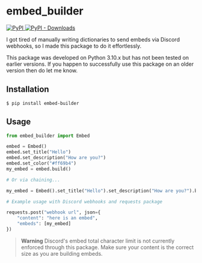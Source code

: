 # embed_builder

[![PyPI](https://img.shields.io/pypi/v/embed_builder?color=0073b7&label=version&logo=python&logoColor=white&style=flat-square) ![PyPI - Downloads](https://img.shields.io/pypi/dd/embed_builder?color=0073b7&logo=python&logoColor=white&style=flat-square)](https://pypi.org/project/embed-builder/)

I got tired of manually writing dictionaries to send embeds via Discord webhooks, so I made this package to do it effortlessly.

This package was developed on Python 3.10.x but has not been tested on earlier versions. If you happen to successfully use this package on an older version then do let me know.

## Installation

```shell
$ pip install embed-builder
```

## Usage

```python
from embed_builder import Embed

embed = Embed()
embed.set_title("Hello")
embed.set_description("How are you?")
embed.set_color("#ff69b4")
my_embed = embed.build()

# Or via chaining...

my_embed = Embed().set_title("Hello").set_description("How are you?").build()

# Example usage with Discord webhooks and requests package

requests.post("webhook url", json={
    "content": "here is an embed",
    "embeds": [my_embed]
})
```

> **Warning**
> Discord's embed total character limit is not currently enforced through this package. Make sure your content is the correct size as you are building embeds.
